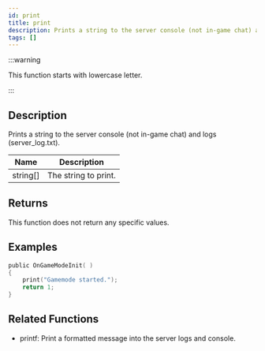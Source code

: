 ```yaml
---
id: print
title: print
description: Prints a string to the server console (not in-game chat) and logs (server_log.
tags: []
---
```


:::warning

This function starts with lowercase letter.

:::

## Description

Prints a string to the server console (not in-game chat) and logs (server_log.txt).


| Name | Description |
|------|-------------|
|string[] | The string to print.|


## Returns

This function does not return any specific values.


## Examples


```c
public OnGameModeInit( )
{
    print("Gamemode started.");
    return 1;
}
```


## Related Functions


-  printf: Print a formatted message into the server logs and console.